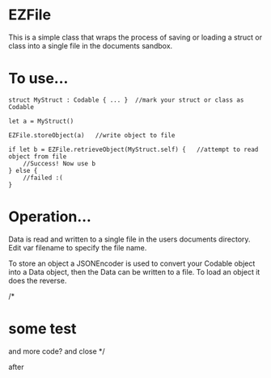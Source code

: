 # EZFile

This is a simple class that wraps the process of saving or loading a struct or class into a single file in the documents sandbox.



# To use...

    struct MyStruct : Codable { ... }  //mark your struct or class as Codable
    
    let a = MyStruct()
    
    EZFile.storeObject(a)   //write object to file
    
    if let b = EZFile.retrieveObject(MyStruct.self) {   //attempt to read object from file  
        //Success! Now use b  
    } else {  
        //failed :(  
    }  



# Operation...

Data is read and written to a single file in the users documents directory. Edit var filename to specify the file name.

To store an object a JSONEncoder is used to convert your Codable object into a Data object, then the Data can be written to a file. To load an object it does the reverse.


/*
# some test
and more
    code?
and close
*/

after
